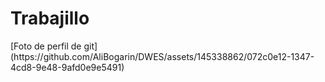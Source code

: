 <h1 aligth="center"><en>Trabajillo</em></h1>
[Foto de perfil de git](https://github.com/AliBogarin/DWES/assets/145338862/072c0e12-1347-4cd8-9e48-9afd0e9e5491)



